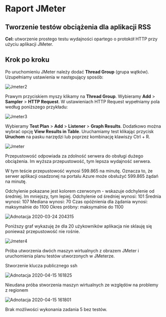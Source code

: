 # Raport JMeter

## Tworzenie testów obciążenia dla aplikacji RSS

**Cel:** utworzenie prostego testu wydajności opartego o protokół HTTP przy użyciu aplikacji JMeter.

## Krok po kroku

Po uruchomieniu JMeter należy dodać **Thread Group** (grupa wątków). Uzupełniamy ustawienia w następujący sposób:

![Jmeter2](https://user-images.githubusercontent.com/50496148/77461080-4f70bd80-6e02-11ea-8f60-1928dd3db100.png)

Prawym przyciskiem myszy klikamy na **Thread Group**. Wybieramy **Add** > **Sampler** > **HTTP Request**. W ustawieniach HTTP Request wypełniamy pola według poniższego przykładu:

![Jmeter3](https://user-images.githubusercontent.com/50496148/77461473-e5a4e380-6e02-11ea-93e8-314103fda03c.png)


Wybieramy **Test Plan** > **Add** > **Listener** > **Graph Results**. Dodatkowo można wybrać opcję **View Results in Table**. Uruchamiamy test klikając przycisk **Uruchom** na pasku narzędzi lub poprzez kombinację klawiszy Ctrl + R.

![Jmeter](https://user-images.githubusercontent.com/50496148/77461129-644d5100-6e02-11ea-889e-b7227be0b75c.png)

Przepustowość odpowiada za zdolność serwera do obsługi dużego obciążenia. Im wyższa przepustowość, tym lepsza wydajność serwera.

W tym teście przepustowość wynosi 599.865 na minutę. Oznacza to, że serwer aplikacji osadzonej na portalu Azure może obsłużyć 599.865 żądań na minutę.

Odchylenie pokazane jest kolorem czerwonym - wskazuje odchylenie od średniej. Im mniejszy, tym lepiej.
Odchylenie od średniej wynosi: 101
Średnia wynosi: 107
Mediana wynosi: 70
Czas opóźnienia dla żądania wynosi: maksymalnie do 1100
Okres próbny: maksymalnie do 1100

![Adnotacja 2020-03-24 204315](https://user-images.githubusercontent.com/50496148/77470049-5a324f00-6e10-11ea-9438-7c9e5297051f.png)

Poniższy graf wykazuję że dla 20 użykowników aplikacja nie sklauję się ponieważ przepustowość nie rośnie.

![Jmeter4](https://user-images.githubusercontent.com/50496148/77468677-366e0980-6e0e-11ea-9a75-765a81699356.png)

Próba utworzenia dwóch maszyn wirtualnych z obrazem JMeter i uruchomienia planu testów utworzonych w JMeterze.

Stworzenie klucza publicznego ssh

![Adnotacja 2020-04-15 161825](https://user-images.githubusercontent.com/50496148/80006907-d11d3f00-84c5-11ea-8d94-9edbac332c31.png)

Nieudana próba stworzenia maszyn wirtualnych ze względów na problemy z regionem

![Adnotacja 2020-04-15 161801](https://user-images.githubusercontent.com/50496148/80007062-0a55af00-84c6-11ea-889e-911b64d0477c.png)

Brak możliwości wykonania zadania 5 bez testów.
